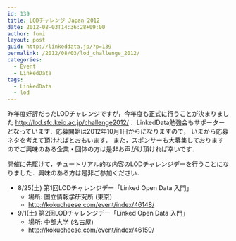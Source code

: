 ```yaml
---
id: 139
title: LODチャレンジ Japan 2012
date: 2012-08-03T14:36:28+09:00
author: fumi
layout: post
guid: http://linkeddata.jp/?p=139
permalink: /2012/08/03/lod_challenge_2012/
categories:
  - Event
  - LinkedData
tags:
  - LinkedData
  - lod
---
```


昨年度好評だったLODチャレンジですが，今年度も正式に行うことが決まりました <http://lod.sfc.keio.ac.jp/challenge2012/> ．LinkedData勉強会もサポーターとなっています．応募開始は2012年10月1日からになりますので， いまから応募ネタを考えて頂ければとおもいます． また，スポンサーも大募集しておりますのでご興味のある企業・団体の方は是非お声がけ頂ければ幸いです．

開催に先駆けて，チュートリアル的な内容のLODチャレンジデーを行うことになりました．興味のある方は是非ご参加ください．

  * 8/25(土) 第1回LODチャレンジデー「Linked Open Data 入門」
      * 場所: 国立情報学研究所 (東京)
      * <http://kokucheese.com/event/index/46148/>
  * 9/1(土) 第2回LODチャレンジデー「Linked Open Data 入門」
      * 場所: 中部大学 (名古屋)
      * http://kokucheese.com/event/index/46150/</li> </ul> </li> </ul>
